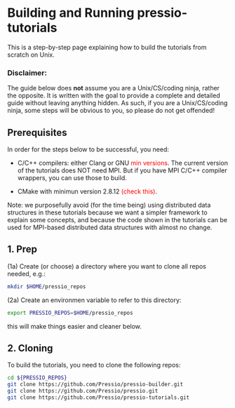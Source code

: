 
# Building and Running pressio-tutorials
This is a step-by-step page explaining how to build the tutorials from scratch on Unix.

### Disclaimer:
The guide below does **not** assume you are a Unix/CS/coding ninja, rather the opposite. It is written with the goal to provide a complete and detailed guide without leaving anything hidden. As such, if you are a Unix/CS/coding ninja, some steps will be obvious to you, so please do not get offended!

## Prerequisites
In order for the steps below to be successful, you need:

* C/C++ compilers: either Clang or GNU <span style="color:red">min versions</span>.
The current version of the tutorials does NOT need MPI. But if you have MPI C/C++ compiler wrappers, you can use those to build.

* CMake with minimun version 2.8.12 <span style="color:red">(check this)</span>.

Note: we purposefully avoid (for the time being) using distributed data structures in these tutorials because we want a simpler framework to explain some concepts, and because the code shown in the tutorials can be used for MPI-based distributed data structures with almost no change.


## 1. Prep
<!--- For the sake of clarity, let us assume your name is *John Doe*, and your username is `johndoe`. --->

(1a) Create (or choose) a directory where you want to clone all repos needed, e.g.:
```bash
mkdir $HOME/pressio_repos
```

(2a) Create an environmen variable to refer to this directory:
```bash
export PRESSIO_REPOS=$HOME/pressio_repos
```
this will make things easier and cleaner below.


## 2. Cloning
To build the tutorials, you need to clone the following repos:
```bash
cd ${PRESSIO_REPOS}
git clone https://github.com/Pressio/pressio-builder.git
git clone https://github.com/Pressio/pressio.git
git clone https://github.com/Pressio/pressio-tutorials.git
```
